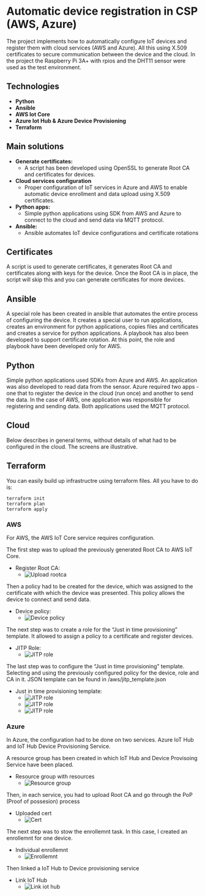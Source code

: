 # Automatic device registration in CSP (AWS, Azure)

The project implements how to automatically configure IoT devices and register them with cloud services (AWS and Azure). 
All this using X.509 certificates to secure communication between the device and the cloud. 
In the project the Raspberry Pi 3A+ with rpios and the DHT11 sensor were used as the test environment.

## Technologies
*   **Python**
*   **Ansible**
*   **AWS Iot Core**
*   **Azure Iot Hub & Azure Device Provisioning**
*   **Terraform**

## Main solutions

* **Generate certificates:**
    * A script has been developed using OpenSSL to generate Root CA and certificates for devices.
* **Cloud services configuration**
    * Proper configuration of IoT services in Azure and AWS to enable automatic device enrollment and data upload using X.509 certificates.
* **Python apps:**
    * Simple python applications using SDK from AWS and Azure to connect to the cloud and send data via MQTT protocol.
* **Ansible:**
    * Ansible automates IoT device configurations and certificate rotations 

## Certificates
A script is used to generate certificates, it generates Root CA and certificates along with keys for the device. 
Once the Root CA is in place, the script will skip this and you can generate certificates for more devices.

## Ansible
A special role has been created in ansible that automates the entire process of configuring the device. 
It creates a special user to run applications, creates an environment for python applications, copies files and certificates and creates a service for python applications.
A playbook has also been developed to support certificate rotation. At this point, the role and playbook have been developed only for AWS.

## Python
Simple python applications used SDKs from Azure and AWS. An application was also developed to read data from the sensor. Azure required two apps - one that to register the device in the cloud (run once) and another to send the data. In the case of AWS, one application was responsible for registering and sending data. Both applications used the MQTT protocol.

## Cloud
Below describes in general terms, without details of what had to be configured in the cloud. The screens are illustrative.

## Terraform
You can easily build up infrastructre using terraform files.
All you have to do is:
```
terraform init
terraform plan
terraform apply
```

### AWS
For AWS, the AWS IoT Core service requires configuration.

The first step was to upload the previously generated Root CA to AWS IoT Core.
* Register Root CA:
    * ![Upload rootca](aws/screenshots/register_ca_aws.jpg)


Then a policy had to be created for the device, which was assigned to the certificate with which the device was presented. 
This policy allows the device to connect and send data.
* Device policy:
    * ![Device policy](aws/screenshots/device_policy_aws.jpg)

The next step was to create a role for the “Just in time provisioning” template. 
It allowed to assign a policy to a certificate and register devices.
* JITP Role:
    * ![JITP role](aws/screenshots/jitp_role_aws.jpg)


The last step was to configure the “Just in time provisioning” template. 
Selecting and using the previously configured policy for the device, role and CA in it.
JSON template can be found in /aws/jitp_template.json
* Just in time provisioning template:
    * ![JITP role](aws/screenshots/jitp_template1.jpg)
    * ![JITP role](aws/screenshots/jitp_template2.jpg)
    * ![JITP role](aws/screenshots/jitp_template3.jpg)

### Azure
In Azure, the configuration had to be done on two services. Azure IoT Hub and IoT Hub Device Provisioning Service.

A resource group has been created in which IoT Hub and Device Provisoing Service have been placed.
* Resource group with resources
    * ![Resource group](azure/screenshots/resource_group.jpg)


Then, in each service, you had to upload Root CA and go through the PoP (Proof of possesion) process
* Uploaded cert
    * ![Cert](azure/screenshots/cert.jpg)


The next step was to stow the enrollemnt task. In this case, I created an enrollemnt for one device.
* Individual enrollemnt
    * ![Enrollemnt](azure/screenshots/dps_individual_enrollment.jpg)

Then linked a IoT Hub to Device provisioning service
* Link IoT Hub
    * ![Link iot hub](azure/screenshots/dps_link_iothub.jpg)


